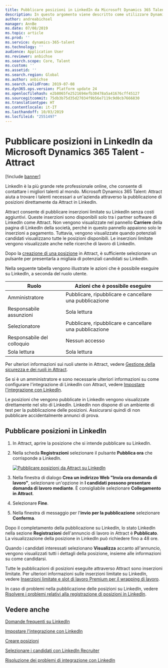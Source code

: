 ```yaml
---
title: Pubblicare posizioni in LinkedIn da Microsoft Dynamics 365 Talent - Attract
description: In questo argomento viene descritto come utilizzare Dynamics 365 Talent - Attract per pubblicare posizioni su LinkedIn
author: andreabichsel
manager: AnnBe
ms.date: 07/08/2019
ms.topic: article
ms.prod: ''
ms.service: dynamics-365-talent
ms.technology: ''
audience: Application User
ms.reviewer: anbichse
ms.search.scope: Core, Talent
ms.custom: ''
ms.assetid: ''
ms.search.region: Global
ms.author: anbichse
ms.search.validFrom: 2019-07-08
ms.dyn365.ops.version: Platform update 24
ms.openlocfilehash: e2b8065fe2521694efb30478a5a41676cff45127
ms.sourcegitcommit: 75db3b75d35d27034f9b56e7119c9d0cb7666830
ms.translationtype: HT
ms.contentlocale: it-IT
ms.lasthandoff: 10/03/2019
ms.locfileid: "2551497"
---
```

# <a name="post-jobs-to-linkedin-from-microsoft-dynamics-365-talent---attract"></a>Pubblicare posizioni in LinkedIn da Microsoft Dynamics 365 Talent - Attract

[!include [banner](../includes/banner.md)]

LinkedIn è la più grande rete professionale online, che consente di contattare i migliori talenti al mondo. Microsoft Dynamics 365 Talent: Attract aiuta a trovare i talenti necessari a un'azienda attraverso la pubblicazione di posizioni direttamente da Attract in LinkedIn.

Attract consente di pubblicare inserzioni limitate su LinkedIn senza costi aggiuntivi. Queste inserzioni sono disponibili solo tra i partner software di LinkedIn come Attract. Non vengono visualizzate nel pannello **Carriere** della pagina di LinkedIn della società, perché in questo pannello appaiono solo le inserzioni a pagamento. Tuttavia, vengono visualizzate quando potenziali candidati visualizzano tutte le posizioni disponibili. Le inserzioni limitate vengono visualizzate anche nelle ricerche di lavoro di LinkedIn.

Dopo la [creazione di una posizione](./creating-jobs-attract.md) in Attract, è sufficiente selezionare un pulsante per presentarla a migliaia di potenziali candidati su LinkedIn.

Nella seguente tabella vengono illustrate le azioni che è possibile eseguire su LinkedIn, a seconda del ruolo utente.

| Ruolo | Azioni che è possibile eseguire |
|---|---|
| Amministratore | Pubblicare, ripubblicare e cancellare una pubblicazione |
| Responsabile assunzioni | Sola lettura |
| Selezionatore | Pubblicare, ripubblicare e cancellare una pubblicazione |
| Responsabile del colloquio | Nessun accesso |
| Sola lettura | Sola lettura |

Per ulteriori informazioni sui ruoli utente in Attract, vedere [Gestione della sicurezza e dei ruoli in Attract](./security-attract.md).

Se si è un amministratore e sono necessarie ulteriori informazioni su come configurare l'integrazione di LinkedIn con Attract, vedere [Impostare l'integrazione con LinkedIn](./attract-admin-linkedin.md).

Le posizioni che vengono pubblicate in LinkedIn vengono visualizzate direttamente nel sito di LinkedIn. LinkedIn non dispone di un ambiente di test per la pubblicazione delle posizioni. Assicurarsi quindi di non pubblicare accidentalmente annunci di prova.

## <a name="post-jobs-to-linkedin"></a>Pubblicare posizioni in LinkedIn

1. In Attract, aprire la posizione che si intende pubblicare su LinkedIn.
2. Nella scheda **Registrazioni** selezionare il pulsante **Pubblica ora** che corrisponde a LinkedIn.

    [![Pubblicare posizioni da Attract su LinkedIn](./media/attract-post-job-to-linkedin.png)](./media/attract-post-job-to-linkedin.png)

3. Nella finestra di dialogo **Crea un indirizzo Web "Invia ora domanda di lavoro"**, selezionare un'opzione in **I candidati possono presentare domanda di lavoro mediante**. È consigliabile selezionare **Collegamento in Attract**.
4. Selezionare **Fine**.
5. Nella finestra di messaggio per l'**invio per la pubblicazione** selezionare **Conferma**.

Dopo il completamento della pubblicazione su LinkedIn, lo stato LinkedIn nella sezione **Registrazioni** dell'annuncio di lavoro in Attract è **Pubblicato**. La visualizzazione della posizione in LinkedIn può richiedere fino a 48 ore.

Quando i candidati interessati selezionano **Visualizza** accanto all'annuncio, vengono visualizzati tutti i dettagli della posizione, insieme alle informazioni su come candidarsi.

Tutte le pubblicazioni di posizioni eseguite attraverso Attract sono inserzioni limitate. Per ulteriori informazioni sulle inserzioni limitate su LinkedIn, vedere [Inserzioni limitate e slot di lavoro Premium per il wrapping di lavoro](https://www.linkedin.com/help/recruiter/answer/79049).

In caso di problemi nella pubblicazione delle posizioni su LinkedIn, vedere [Risolvere i problemi relativi alla registrazione di posizioni in LinkedIn](./attract-troubleshoot-linkedin.md).

## <a name="see-also"></a>Vedere anche

[Domande frequenti su LinkedIn](./attract-linkedin-faq.md)

[Impostare l'integrazione con LinkedIn](./attract-admin-linkedin.md)

[Creare posizioni](./creating-jobs-attract.md)

[Selezionare i candidati con LinkedIn Recruiter](./attract-linkedin-recruiter.md)

[Risoluzione dei problemi di integrazione con LinkedIn](./attract-troubleshoot-linkedin.md)
